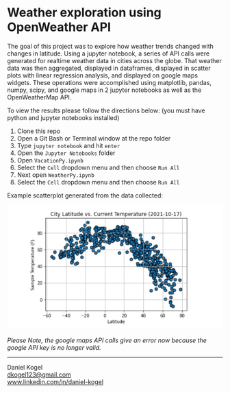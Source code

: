 # Weather exploration using OpenWeather API
The goal of this project was to explore how weather trends changed with changes in latitude. Using a jupyter notebook, a series of API calls were generated for realtime weather data in cities across the globe. That weather data was then aggregated, displayed in dataframes, displayed in scatter plots with linear regression analysis, and displayed on google maps widgets. These operations were accomplished using matplotlib, pandas, numpy, scipy, and google maps in 2 jupyter notebooks as well as the OpenWeatherMap API. 


To view the results please follow the directions below: 
(you must have python and jupyter notebooks installed)

1. Clone this repo
2. Open a Git Bash or Terminal window at the repo folder
3. Type `jupyter notebook` and hit `enter`
4. Open the `Jupyter Notebooks` folder
5. Open `VacationPy.ipynb` 
6. Select the `Cell` dropdown menu and then choose `Run All`
7. Next open `WeatherPy.ipynb`
8. Select the `Cell` dropdown menu and then choose `Run All` 

Example scatterplot generated from the data collected:

![example_scatterplot](images/sample_screengrab.PNG)


*Please Note, the google maps API calls give an error now because the google API key is no longer valid.*  

  ---  
  
Daniel Kogel  
dkogel123@gmail.com  
www.linkedin.com/in/daniel-kogel  

